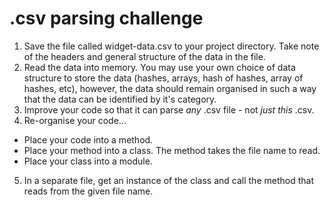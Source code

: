# .csv parsing challenge

1. Save the file called widget-data.csv to your project directory. Take note of the headers and general structure of the data in the file.
2. Read the data into memory. You may use your own choice of data structure to store the data (hashes, arrays, hash of hashes, array of hashes, etc), however, the data should remain organised in such a way that the data can be identified by it's category.
3. Improve your code so that it can parse *any* .csv file - not *just this* .csv.
4. Re-organise your code...
* Place your code into a method.
* Place your method into a class. The method takes the file name to read.
* Place your class into a module.
5. In a separate file, get an instance of the class and call the method that reads from the given file name.